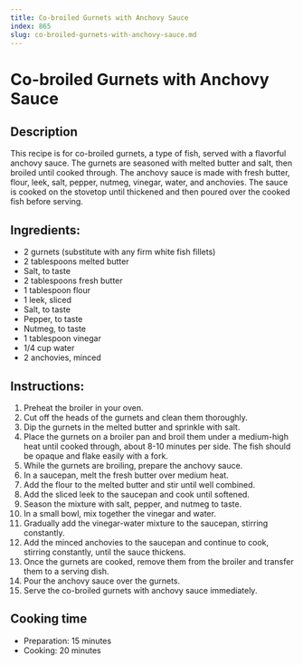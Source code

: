 ```yaml
---
title: Co-broiled Gurnets with Anchovy Sauce
index: 865
slug: co-broiled-gurnets-with-anchovy-sauce.md
---
```


# Co-broiled Gurnets with Anchovy Sauce

## Description
This recipe is for co-broiled gurnets, a type of fish, served with a flavorful anchovy sauce. The gurnets are seasoned with melted butter and salt, then broiled until cooked through. The anchovy sauce is made with fresh butter, flour, leek, salt, pepper, nutmeg, vinegar, water, and anchovies. The sauce is cooked on the stovetop until thickened and then poured over the cooked fish before serving.

## Ingredients:
- 2 gurnets (substitute with any firm white fish fillets)
- 2 tablespoons melted butter
- Salt, to taste
- 2 tablespoons fresh butter
- 1 tablespoon flour
- 1 leek, sliced
- Salt, to taste
- Pepper, to taste
- Nutmeg, to taste
- 1 tablespoon vinegar
- 1/4 cup water
- 2 anchovies, minced

## Instructions:
1. Preheat the broiler in your oven.
2. Cut off the heads of the gurnets and clean them thoroughly.
3. Dip the gurnets in the melted butter and sprinkle with salt.
4. Place the gurnets on a broiler pan and broil them under a medium-high heat until cooked through, about 8-10 minutes per side. The fish should be opaque and flake easily with a fork.
5. While the gurnets are broiling, prepare the anchovy sauce.
6. In a saucepan, melt the fresh butter over medium heat.
7. Add the flour to the melted butter and stir until well combined.
8. Add the sliced leek to the saucepan and cook until softened.
9. Season the mixture with salt, pepper, and nutmeg to taste.
10. In a small bowl, mix together the vinegar and water.
11. Gradually add the vinegar-water mixture to the saucepan, stirring constantly.
12. Add the minced anchovies to the saucepan and continue to cook, stirring constantly, until the sauce thickens.
13. Once the gurnets are cooked, remove them from the broiler and transfer them to a serving dish.
14. Pour the anchovy sauce over the gurnets.
15. Serve the co-broiled gurnets with anchovy sauce immediately.

## Cooking time
- Preparation: 15 minutes
- Cooking: 20 minutes